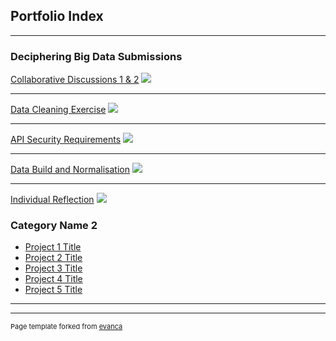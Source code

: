 ## Portfolio Index

---

### Deciphering Big Data Submissions 

[Collaborative Discussions 1 & 2](/sample_page)
<img src="images/dummy_thumbnail.jpg?raw=true"/>

---
[Data Cleaning Exercise](/pdf/sample_presentation.pdf)
<img src="images/dummy_thumbnail.jpg?raw=true"/>

---
[API Security Requirements](http://example.com/)
<img src="images/dummy_thumbnail.jpg?raw=true"/>

---
[Data Build and Normalisation](http://example.com/)
<img src="images/dummy_thumbnail.jpg?raw=true"/>

---
[Individual Reflection](/pdf/Individual_Reflection.pdf)
<img src="images/dummy_thumbnail.jpg?raw=true"/>

### Category Name 2

- [Project 1 Title](http://example.com/)
- [Project 2 Title](http://example.com/)
- [Project 3 Title](http://example.com/)
- [Project 4 Title](http://example.com/)
- [Project 5 Title](http://example.com/)

---




---
<p style="font-size:11px">Page template forked from <a href="https://github.com/evanca/quick-portfolio">evanca</a></p>
<!-- Remove above link if you don't want to attibute -->
